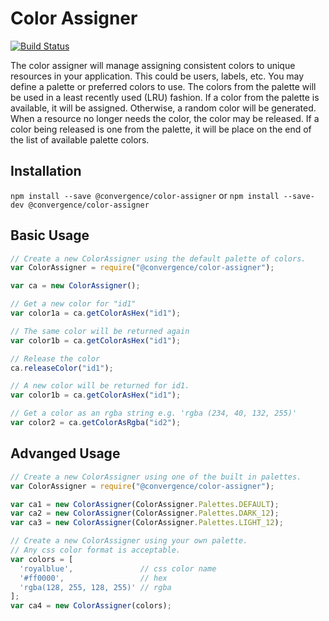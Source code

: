 # Color Assigner
[![Build Status](https://travis-ci.org/convergencelabs/color-assigner.svg?branch=master)](https://travis-ci.org/convergencelabs/color-assigner)

The color assigner will manage assigning consistent colors to unique resources
in your application.  This could be users, labels, etc.  You may define a 
palette or preferred colors to use.  The colors from the palette will be used
in a least recently used (LRU) fashion.  If a color from the palette is 
available, it will be assigned.  Otherwise, a random color will be generated.
When a resource no longer needs the color, the color may be released.  If
a color being released is one from the palette, it will be place on the end
of the list of available palette colors.

## Installation
```npm install --save @convergence/color-assigner```
or
```npm install --save-dev @convergence/color-assigner```

## Basic Usage

```javascript
// Create a new ColorAssigner using the default palette of colors.
var ColorAssigner = require("@convergence/color-assigner");

var ca = new ColorAssigner();

// Get a new color for "id1"
var color1a = ca.getColorAsHex("id1");

// The same color will be returned again
var color1b = ca.getColorAsHex("id1");

// Release the color
ca.releaseColor("id1");

// A new color will be returned for id1.
var color1b = ca.getColorAsHex("id1");

// Get a color as an rgba string e.g. 'rgba (234, 40, 132, 255)'
var color2 = ca.getColorAsRgba("id2");
```

## Advanged Usage

```javascript
// Create a new ColorAssigner using one of the built in palettes.
var ColorAssigner = require("@convergence/color-assigner");

var ca1 = new ColorAssigner(ColorAssigner.Palettes.DEFAULT);
var ca2 = new ColorAssigner(ColorAssigner.Palettes.DARK_12);
var ca3 = new ColorAssigner(ColorAssigner.Palettes.LIGHT_12);

// Create a new ColorAssigner using your own palette. 
// Any css color format is acceptable.
var colors = [
  'royalblue',               // css color name
  '#ff0000',                 // hex
  'rgba(128, 255, 128, 255)' // rgba
];
var ca4 = new ColorAssigner(colors);
```
